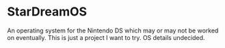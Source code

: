 # StarDreamOS

An operating system for the Nintendo DS which may or may not be worked on eventually.
This is just a project I want to try.  OS details undecided.

